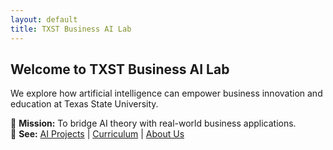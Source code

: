 ```yaml
---
layout: default
title: TXST Business AI Lab
---
```


## Welcome to TXST Business AI Lab

We explore how artificial intelligence can empower business innovation and education at Texas State University.

📌 **Mission:** To bridge AI theory with real-world business applications.  
📁 **See:** [AI Projects](./projects) | [Curriculum](./curriculum) | [About Us](./about)
